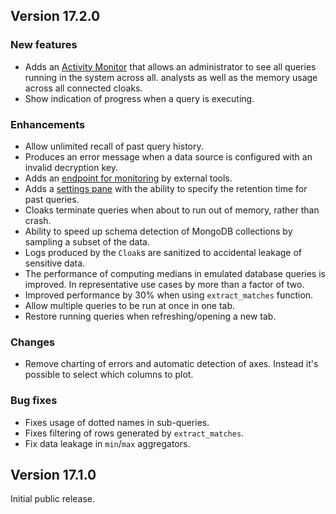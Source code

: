 ## Version 17.2.0

### New features

- Adds an [Activity Monitor](/admin/activity_monitor) that allows an administrator to see all queries running in the system across all.
  analysts as well as the memory usage across all connected cloaks.
- Show indication of progress when a query is executing.

### Enhancements

- Allow unlimited recall of past query history.
- Produces an error message when a data source is configured with an invalid decryption key.
- Adds an [endpoint for monitoring](/docs#monitoring) by external tools.
- Adds a [settings pane](/admin/settings) with the ability to specify the retention time for past queries.
- Cloaks terminate queries when about to run out of memory, rather than crash.
- Ability to speed up schema detection of MongoDB collections by sampling a subset of the data.
- Logs produced by the `Cloak`s are sanitized to accidental leakage of sensitive data.
- The performance of computing medians in emulated database queries is improved. In representative use cases by more than a factor of two.
- Improved performance by 30% when using `extract_matches` function.
- Allow multiple queries to be run at once in one tab.
- Restore running queries when refreshing/opening a new tab.

### Changes

- Remove charting of errors and automatic detection of axes. Instead it's possible to
select which columns to plot.

### Bug fixes
- Fixes usage of dotted names in sub-queries.
- Fixes filtering of rows generated by `extract_matches`.
- Fix data leakage in `min`/`max` aggregators.

## Version 17.1.0

Initial public release.
